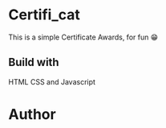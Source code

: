 # Certifi_cat

This is a simple Certificate Awards, for fun 😁

## Build with
HTML CSS and Javascript

# Author
